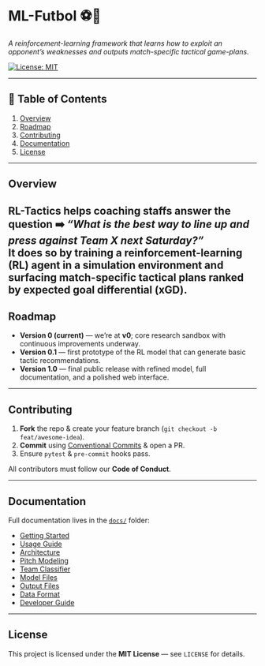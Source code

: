 # ML-Futbol ⚽️🤖

*A reinforcement-learning framework that learns how to exploit an opponent’s weaknesses and outputs match-specific tactical game-plans.*

[![License: MIT](https://img.shields.io/badge/License-MIT-blue.svg)](LICENSE)  

---

## 📑 Table of Contents
1. [Overview](#overview)
2. [Roadmap](#roadmap)
3. [Contributing](#contributing)
4. [Documentation](#documentation)
5. [License](#license)

---

## Overview
**RL-Tactics** helps coaching staffs answer the question ➡️ *“What is the best way to line up and press against Team X next Saturday?”*  
It does so by training a **reinforcement-learning (RL)** agent in a simulation environment and surfacing match-specific tactical plans ranked by expected goal differential (**xGD**).
---

## Roadmap
- **Version 0 (current)** — we’re at **v0**; core research sandbox with continuous improvements underway.  
- **Version 0.1** — first prototype of the RL model that can generate basic tactic recommendations.  
- **Version 1.0** — final public release with refined model, full documentation, and a polished web interface.  

---

## Contributing
1. **Fork** the repo & create your feature branch (`git checkout -b feat/awesome-idea`).  
2. **Commit** using [Conventional Commits](https://www.conventionalcommits.org/) & open a PR.  
3. Ensure `pytest` & `pre-commit` hooks pass.  

All contributors must follow our **Code of Conduct**.

---

## Documentation

Full documentation lives in the [`docs/`](docs/) folder:

- [Getting Started](docs/getting_started.md)
- [Usage Guide](docs/usage.md)
- [Architecture](docs/architecture.md)
- [Pitch Modeling](docs/pitch_modeling.md)
- [Team Classifier](docs/team_classifier.md)
- [Model Files](docs/models.md)
- [Output Files](docs/outputs.md)
- [Data Format](docs/data_format.md)
- [Developer Guide](docs/developer_guide.md)

---

## License
This project is licensed under the **MIT License** — see `LICENSE` for details.

